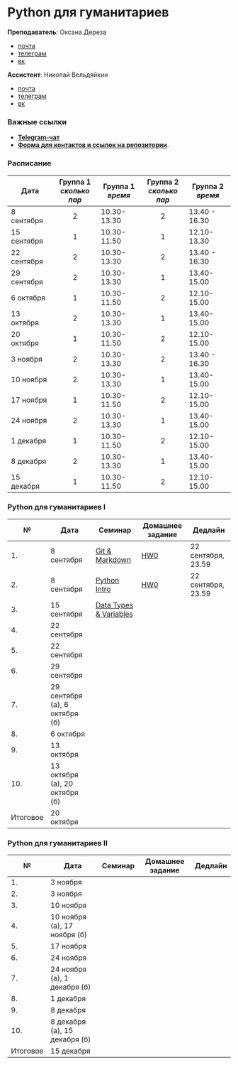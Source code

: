 # Python для гуманитариев

**Преподаватель**: Оксана Дереза

* [почта](mailto:oksana.dereza@gmail.com)
* [телеграм](https://t.me/ancatmara)
* [вк](https://vk.com/ancatmara)

**Ассистент**: Николай Вельдяйкин

* [почта](mailto:noveldyaykin@edu.hse.ru)
* [телеграм](https://t.me/NickVeld)
* [вк](https://vk.com/kolabnya)

### Важные ссылки
* [**Telegram-чат**](https://t.me/joinchat/ADMP3Udx7TaLyTs_801hCA)
* [**Форма для контактов и ссылок на репозитории**](https://goo.gl/forms/AYCGyvmCDTGL3If33).

### Расписание

|Дата | Группа 1 <br> *сколько пар* | Группа 1 <br> *время*  |  Группа 2 <br> *сколько пар*  | Группа 2 <br> *время*  |
|-----|:---------------------------:|------------------|:----------------------------:|------------------| 
|8 сентября | 2 | 10.30-13.30 | 2 | 13.40 - 16.30|
|15 сентября | 1 | 10.30-11.50 | 1 | 12.10-13.30|
|22 сентября | 2 | 10.30-13.30 | 2 | 13.40 - 16.30|
|29 сентября | 2 | 10.30-13.30 | 1 | 13.40-15.00|
|6 октября | 1 | 10.30-11.50 | 2 | 12.10-15.00|
|13 октября | 2 | 10.30-13.30 | 1 | 13.40-15.00|
|20 октября | 1 | 10.30-11.50 | 2 | 12.10-15.00|
|3 ноября | 2 | 10.30-13.30 | 2 | 13.40 - 16.30|
|10 ноября | 2 | 10.30-13.30 | 1 | 13.40-15.00|
|17 ноября | 1 | 10.30-11.50 | 2 | 12.10-15.00|
|24 ноября | 2 | 10.30-13.30 | 1 | 13.40-15.00|
|1 декабря | 1 | 10.30-11.50 | 2 | 12.10-15.00|
|8 декабря |  2 | 10.30-13.30 | 1 | 13.40-15.00|
|15 декабря | 1 | 10.30-11.50 | 2 | 12.10-15.00|

### Python для гуманитариев I

|№| Дата | Семинар | Домашнее задание | Дедлайн |
|-|------|---------|------------------|---------|
|1.|8 сентября| [Git & Markdown](./Classes/1)|[HW0](./Homeworks/HW0.md)|22 сентября, 23.59|
|2.|8 сентября|[Python Intro](./Classes/2)|[HW0](./Homeworks/HW0.md)|22 сентября, 23.59|
|3.|15 сентября|[Data Types & Variables](./Classes/3)|||
|4.|22 сентября||||
|5.|22 сентября||||
|6.|29 сентября||||
|7.|29 сентября (а), 6 октября (б)||||
|8.|6 октября||||
|9.|13 октября||||
|10.|13 октября (а), 20 октября (б)||||
|Итоговое|20 октября||||

### Python для гуманитариев II

|№| Дата | Семинар | Домашнее задание | Дедлайн |
|-|------|---------|------------------|---------|
|1.|3 ноября||||
|2.|3 ноября||||
|3.|10 ноября||||
|4.|10 ноября (а), 17 ноября (б)||||
|5.|17 ноября||||
|6.|24 ноября||||
|7.|24 ноября (а), 1 декабря (б)||||
|8.|1 декабря||||
|9.|8 декабря||||
|10.|8 декабря (а), 15 декабря (б)||||
|Итоговое|15 декабря||||
